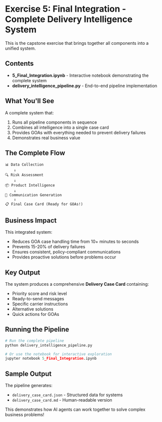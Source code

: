 # Exercise 5: Final Integration - Complete Delivery Intelligence System

This is the capstone exercise that brings together all components into a unified system.

## Contents

- **5_Final_Integration.ipynb** - Interactive notebook demonstrating the complete system
- **delivery_intelligence_pipeline.py** - End-to-end pipeline implementation

## What You'll See

A complete system that:
1. Runs all pipeline components in sequence
2. Combines all intelligence into a single case card
3. Provides GOAs with everything needed to prevent delivery failures
4. Demonstrates real business value

## The Complete Flow

```
📊 Data Collection
    ↓
🔍 Risk Assessment  
    ↓
📦 Product Intelligence
    ↓
💬 Communication Generation
    ↓
📋 Final Case Card (Ready for GOAs!)
```

## Business Impact

This integrated system:
- Reduces GOA case handling time from 10+ minutes to seconds
- Prevents 15-20% of delivery failures
- Ensures consistent, policy-compliant communications
- Provides proactive solutions before problems occur

## Key Output

The system produces a comprehensive **Delivery Case Card** containing:
- Priority score and risk level
- Ready-to-send messages
- Specific carrier instructions
- Alternative solutions
- Quick actions for GOAs

## Running the Pipeline

```python
# Run the complete pipeline
python delivery_intelligence_pipeline.py

# Or use the notebook for interactive exploration
jupyter notebook 5_Final_Integration.ipynb
```

## Sample Output

The pipeline generates:
- `delivery_case_card.json` - Structured data for systems
- `delivery_case_card.md` - Human-readable version

This demonstrates how AI agents can work together to solve complex business problems!